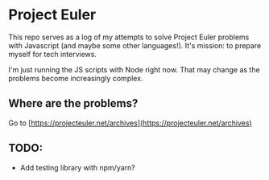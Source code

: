 # Project Euler
This repo serves as a log of my attempts to solve Project Euler problems with Javascript (and maybe some other languages!). It's mission: to prepare myself for tech interviews.

I'm just running the JS scripts with Node right now. That may change as the problems become increasingly complex.

## Where are the problems?
Go to [https://projecteuler.net/archives](https://projecteuler.net/archives)

## TODO:
- Add testing library with npm/yarn?
